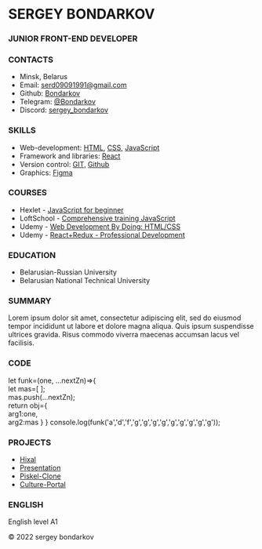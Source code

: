 <!DOCTYPE html>
<html lang="en">
<head>
   <meta charset="UTF-8" />
   <link rel="stylesheet" type="text/css" href="style.css">
</head>
    <form>
    <header>
	</header>	
	<main>
	    <div class="block_ava">
		    <div class="ava"></div>
			<div class="name_main">
			    <h1>SERGEY BONDARKOV</h1>
				<div class="line"></div>
				<h3>JUNIOR FRONT-END DEVELOPER</h3>
		    </div>
		</div>
		<div class="content">
		    <div class="content_contacts">
			    <h3>CONTACTS</h3>
			    <ul>
				    <li>Minsk, Belarus</li>
					<li>Email: <a href="">serd09091991@gmail.com</a></li>
					<li>Github: <a href="">Bondarkov</a></li>
					<li>Telegram: <a href="">@Bondarkov</a></li>
					<li>Discord: <a href="">sergey_bondarkov</a></li>
				</ul>
			</div>
			<div class="content_summary">
			    <h3>SKILLS</h3>
			    <ul>
				    <li>Web-development: <a href="">HTML,</a> <a href="">CSS,</a> <a href="">JavaScript</a></li>
					<li>Framework and libraries: <a href="">React</a></li>
					<li>Version control: <a href="">GIT,</a> <a href="">Github</a></li>
					<li>Graphics: <a href="">Figma</a></li>
				</ul>
			</div>
			<div class="content_skills">
			    <h3>COURSES</h3>
			    <ul>
				    <li>Hexlet - <a href="">JavaScript for beginner</a></li>
					<li>LoftSchool - <a href="">Comprehensive training JavaScript</a></li>
					<li>Udemy - <a href="">Web Development By Doing: HTML/CSS</a></li>
					<li>Udemy - <a href="">React+Redux - Professional Development</a></li>
				</ul>
			</div>
			<div class="content_courses">
			    <h3>EDUCATION</h3>
			    <ul>
				    <li>Belarusian-Russian University</li>
					<li>Belarusian National Technical University</li>
				</ul>
			</div>
			<div class="content_code">
			    <h3>SUMMARY</h3>
				<p>Lorem ipsum dolor sit amet, consectetur adipiscing elit, sed do eiusmod tempor incididunt ut labore et dolore magna aliqua. Quis ipsum suspendisse ultrices gravida. Risus commodo viverra maecenas accumsan lacus vel facilisis. </p>
			</div>
			<div class="content_projects">
			    <h3>CODE</h3>
				<p>let funk=(one, ...nextZn)=>{<br>
	let mas=[ ];<br>
	mas.push(...nextZn);<br>
	return obj={<br>
		arg1:one,<br>
		arg2:mas
	}
}
console.log(funk('a','d','f','g','g','g','g','g','g','g','g','g'));</p>
			</div>
			<div class="content_education">
			    <h3>PROJECTS</h3>
				<ul>
				    <li><a href="">Hixal</a></li>
					<li><a href="">Presentation</a></li>
					<li><a href="">Piskel-Clone</a></li>
					<li><a href="">Culture-Portal</a></li>
				</ul>
			</div>
			<div class="content_english">
			    <h3>ENGLISH</h3>
				<p>English level A1</p>
			</div>
		</div>
	</main>	
	<footer>
	    <div class="name_footer">&#169; 2022  sergey bondarkov</div>
		<div class="logo"><a href="https://rs.school/"></a></div>
	</footer>
</form>
</html>
